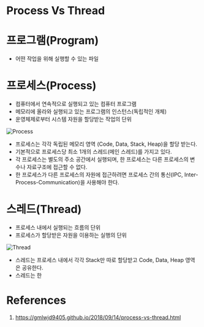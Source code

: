 # Process Vs Thread

# 프로그램(Program)

- 어떤 작업을 위해 실행할 수 있는 파일

# 프로세스(Process)

- 컴퓨터에서 연속적으로 실행되고 있는 컴퓨터 프로그램
- 메모리에 올라와 실행되고 있는 프로그램의 인스턴스(독립적인 개체)
- 운영체제로부터 시스템 자원을 할당받는 작업의 단위

![Process](https://gmlwjd9405.github.io/images/os-process-and-thread/process.png)

- 프로세스는 각각 독립된 메모리 영역 (Code, Data, Stack, Heap)을 할당 받는다.
- 기본적으로 프로세스당 최소 1개의 스레드(메인 스레드)를 가지고 있다.
- 각 프로세스는 별도의 주소 공간에서 실행되며, 한 프로세스는 다른 프로세스의 변수나 자료구조에 접근할 수 없다.
- 한 프로세스가 다른 프로세스의 자원에 접근하려면 프로세스 간의 통신(IPC, Inter-Process-Communication)을 사용해야 한다.

# 스레드(Thread)

- 프로세스 내에서 실행되는 흐름의 단위
- 프로세스가 할당받은 자원을 이용하는 실행의 단위

![Thread](https://gmlwjd9405.github.io/images/os-process-and-thread/thread.png)

- 스레드는 프로세스 내에서 각각 Stack만 따로 할당받고 Code, Data, Heap 영역은 공유한다.
- 스레드는 한 

# References 

1. https://gmlwjd9405.github.io/2018/09/14/process-vs-thread.html